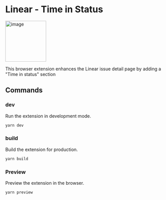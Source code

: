 # Linear - Time in Status
<img width="128" height="128" alt="image" src="https://github.com/user-attachments/assets/9aff7bce-1c02-4418-b93a-1611b9d4ae06" />

This browser extension enhances the Linear issue detail page by adding a "Time in status" section

## Commands

### dev

Run the extension in development mode.

```bash
yarn dev
```

### build

Build the extension for production.

```bash
yarn build
```

### Preview

Preview the extension in the browser.

```bash
yarn preview
```
